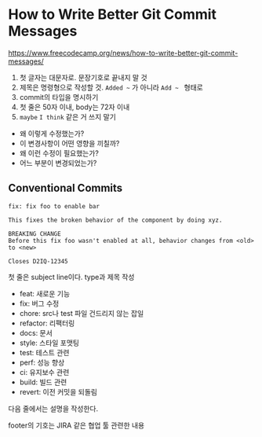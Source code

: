 # How to Write Better Git Commit Messages

https://www.freecodecamp.org/news/how-to-write-better-git-commit-messages/

1. 첫 글자는 대문자로. 문장기호로 끝내지 말 것
2. 제목은 명령형으로 작성할 것. `Added ~` 가 아니라 `Add ~ ` 형태로
3. commit의 타입을 명시하기
4. 첫 줄은 50자 이내, body는 72자 이내
5. `maybe` `I think` 같은 거 쓰지 말기

- 왜 이렇게 수정했는가?
- 이 변경사항이 어떤 영향을 끼칠까?
- 왜 이런 수정이 필요했는가?
- 어느 부분이 변경되었는가?

## Conventional Commits

```
fix: fix foo to enable bar

This fixes the broken behavior of the component by doing xyz. 

BREAKING CHANGE
Before this fix foo wasn't enabled at all, behavior changes from <old> to <new>

Closes D2IQ-12345
```

첫 줄은 subject line이다. type과 제목 작성

- feat: 새로운 기능
- fix: 버그 수정
- chore: src나 test 파일 건드리지 않는 잡일
- refactor: 리팩터링
- docs: 문서
- style: 스타일 포맷팅
- test: 테스트 관련
- perf: 성능 향상
- ci: 유지보수 관련
- build: 빌드 관련
- revert: 이전 커밋을 되돌림

다음 줄에서는 설명을 작성한다.

footer의 기호는 JIRA 같은 협업 툴 관련한 내용